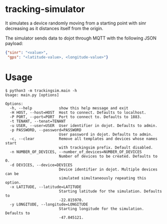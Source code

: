 # tracking-simulator
It simulates a device randomly moving from a starting point with sinr decreasing as
it distances itself from the origin.

The simulator sends data to dojot through MQTT with the following JSON payload:

```json
{"sinr": "<value>",
 "gps": "<latitude-value>, <longitude-value>"}
```

# Usage

```
$ python3 -m trackingsim.main -h
Usage: main.py [options]

Options:
  -h, --help            show this help message and exit
  -H HOST, --host=HOST  Host to connect. Defaults to localhost.
  -P PORT, --port=PORT  Port to connect to. Defaults to 1883.
  -t TENANT, --tenat=TENANT
  -u USER, --user=USER  User identifier in dojot. Defaults to admin.
  -p PASSWORD, --password=PASSWORD
                        User password in dojot. Defaults to admin.
  -c, --clear           Remove all templates and devices whose names start
                        with trackingsim prefix. Default disabled.
  -n NUMBER_OF_DEVICES, --number_of_devices=NUMBER_OF_DEVICES
                        Number of devices to be created. Defaults to 0.
  -d DEVICES, --device=DEVICES
                        Device identifier in dojot. Multiple devices can be
                        simulated simultaneously repeating this option.
  -x LATITUDE, --latitude=LATITUDE
                        Starting latitude for the simulation. Defaults to
                        -22.815970.
  -y LONGITUDE, --longitude=LONGITUDE
                        Starting longitude for the simulation. Defaults to
                        -47.045121.
```